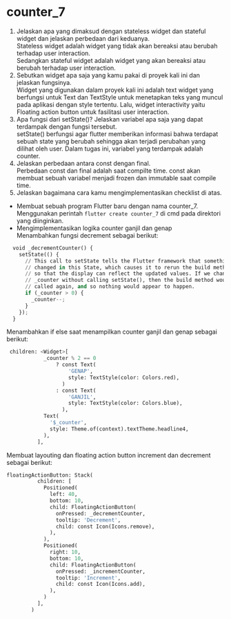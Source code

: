 # counter_7



1. Jelaskan apa yang dimaksud dengan stateless widget dan stateful widget dan jelaskan perbedaan dari keduanya.<br>
Stateless widget adalah widget yang tidak akan bereaksi atau berubah terhadap user interaction.<br> Sedangkan stateful widget adalah widget yang akan bereaksi atau berubah terhadap user interaction.
2. Sebutkan widget apa saja yang kamu pakai di proyek kali ini dan jelaskan fungsinya.<br>
Widget yang digunakan dalam proyek kali ini adalah text widget yang berfungsi untuk Text dan TextStyle untuk menetapkan teks yang muncul pada aplikasi dengan style tertentu. Lalu, widget interactivity yaitu Floating action button untuk fasilitasi user interaction.
3. Apa fungsi dari setState()? Jelaskan variabel apa saja yang dapat terdampak dengan fungsi tersebut.<br>
setState() berfungsi agar flutter memberikan informasi bahwa terdapat sebuah state yang berubah sehingga akan terjadi perubahan yang dilihat oleh user. Dalam tugas ini, variabel yang terdampak adalah counter.
4. Jelaskan perbedaan antara const dengan final.<br>
Perbedaan const dan final adalah saat compilte time. const akan membuat sebuah variabel menjadi frozen dan immutable saat compile time.
5. Jelaskan bagaimana cara kamu mengimplementasikan checklist di atas. <br>
- Membuat sebuah program Flutter baru dengan nama counter_7. <br>
Menggunakan perintah `flutter create counter_7` di cmd pada direktori yang diinginkan.
- Mengimplementasikan logika counter ganjil dan genap<br>
Menambahkan fungsi decrement sebagai berikut:
```py 
  void _decrementCounter() {
    setState(() {
      // This call to setState tells the Flutter framework that something has
      // changed in this State, which causes it to rerun the build method below
      // so that the display can reflect the updated values. If we changed
      // _counter without calling setState(), then the build method would not be
      // called again, and so nothing would appear to happen.
      if (_counter > 0) {
        _counter--;
      }
    });
  }
  ```
  Menambahkan if else saat menampilkan counter ganjil dan genap sebagai berikut:
  ```py
   children: <Widget>[
              _counter % 2 == 0
                  ? const Text(
                      'GENAP',
                      style: TextStyle(color: Colors.red),
                    )
                  : const Text(
                      'GANJIL',
                      style: TextStyle(color: Colors.blue),
                    ),
              Text(
                '$_counter',
                style: Theme.of(context).textTheme.headline4,
              ),
            ],
```
Membuat layouting dan floating action button increment dan decrement sebagai berikut:
```py
floatingActionButton: Stack(
          children: [
            Positioned(
              left: 40,
              bottom: 10,
              child: FloatingActionButton(
                onPressed: _decrementCounter,
                tooltip: 'Decrement',
                child: const Icon(Icons.remove),
              ),
            ),
            Positioned(
              right: 10,
              bottom: 10,
              child: FloatingActionButton(
                onPressed: _incrementCounter,
                tooltip: 'Increment',
                child: const Icon(Icons.add),
              ),
            )
          ],
        )
```

 